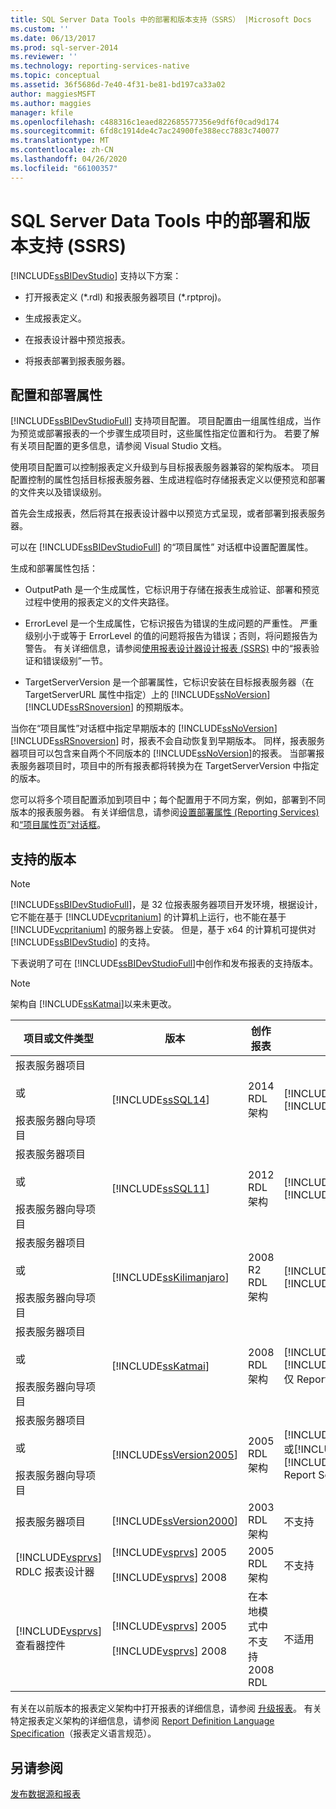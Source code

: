 ```yaml
---
title: SQL Server Data Tools 中的部署和版本支持（SSRS） |Microsoft Docs
ms.custom: ''
ms.date: 06/13/2017
ms.prod: sql-server-2014
ms.reviewer: ''
ms.technology: reporting-services-native
ms.topic: conceptual
ms.assetid: 36f5686d-7e40-4f31-be81-bd197ca33a02
author: maggiesMSFT
ms.author: maggies
manager: kfile
ms.openlocfilehash: c488316c1eaed822685577356e9df6f0cad9d174
ms.sourcegitcommit: 6fd8c1914de4c7ac24900fe388ecc7883c740077
ms.translationtype: MT
ms.contentlocale: zh-CN
ms.lasthandoff: 04/26/2020
ms.locfileid: "66100357"
---
```

# <a name="deployment-and-version-support-in-sql-server-data-tools-ssrs"></a>SQL Server Data Tools 中的部署和版本支持 (SSRS)
  [!INCLUDE[ssBIDevStudio](../../includes/ssbidevstudio-md.md)] 支持以下方案：  
  
-   打开报表定义 (*.rdl) 和报表服务器项目 (\*.rptproj)。  
  
-   生成报表定义。  
  
-   在报表设计器中预览报表。  
  
-   将报表部署到报表服务器。  
  
##  <a name="configuration-and-deployment-properties"></a><a name="bkmk_ConfigurationandDeploymentProperties"></a> 配置和部署属性  
 [!INCLUDE[ssBIDevStudioFull](../../includes/ssbidevstudiofull-md.md)] 支持项目配置。 项目配置由一组属性组成，当作为预览或部署报表的一个步骤生成项目时，这些属性指定位置和行为。 若要了解有关项目配置的更多信息，请参阅 Visual Studio 文档。  
  
 使用项目配置可以控制报表定义升级到与目标报表服务器兼容的架构版本。 项目配置控制的属性包括目标报表服务器、生成进程临时存储报表定义以便预览和部署的文件夹以及错误级别。  
  
 首先会生成报表，然后将其在报表设计器中以预览方式呈现，或者部署到报表服务器。  
  
 可以在 [!INCLUDE[ssBIDevStudioFull](../../includes/ssbidevstudiofull-md.md)] 的“项目属性”  对话框中设置配置属性。  
  
 生成和部署属性包括：  
  
-   OutputPath 是一个生成属性，它标识用于存储在报表生成验证、部署和预览过程中使用的报表定义的文件夹路径。  
  
-   ErrorLevel 是一个生成属性，它标识报告为错误的生成问题的严重性。 严重级别小于或等于 ErrorLevel 的值的问题将报告为错误；否则，将问题报告为警告。 有关详细信息，请参阅[使用报表设计器设计报表 (SSRS)](design-reporting-services-paginated-reports-with-report-designer-ssrs.md) 中的“报表验证和错误级别”一节。  
  
-   TargetServerVersion 是一个部署属性，它标识安装在目标报表服务器（在 TargetServerURL 属性中指定）上的 [!INCLUDE[ssNoVersion](../../includes/ssnoversion-md.md)] [!INCLUDE[ssRSnoversion](../../includes/ssrsnoversion-md.md)] 的预期版本。  
  
 当你在“项目属性”对话框中指定早期版本的 [!INCLUDE[ssNoVersion](../../includes/ssnoversion-md.md)] [!INCLUDE[ssRSnoversion](../../includes/ssrsnoversion-md.md)]  时，报表不会自动恢复到早期版本。 同样，报表服务器项目可以包含来自两个不同版本的 [!INCLUDE[ssNoVersion](../../includes/ssnoversion-md.md)]的报表。 当部署报表服务器项目时，项目中的所有报表都将转换为在 TargetServerVersion 中指定的版本。  
  
 您可以将多个项目配置添加到项目中；每个配置用于不同方案，例如，部署到不同版本的报表服务器。 有关详细信息，请参阅[设置部署属性 (Reporting Services)](set-deployment-properties-reporting-services.md) 和[“项目属性页”对话框](project-property-pages-dialog-box.md)。  
  
##  <a name="supported-versions"></a><a name="bkmk_SupportedVersions"></a> 支持的版本  
  
> [!NOTE]  
>  [!INCLUDE[ssBIDevStudioFull](../../includes/ssbidevstudiofull-md.md)]，是 32 位报表服务器项目开发环境，根据设计，它不能在基于 [!INCLUDE[vcpritanium](../../includes/vcpritanium-md.md)] 的计算机上运行，也不能在基于 [!INCLUDE[vcpritanium](../../includes/vcpritanium-md.md)] 的服务器上安装。 但是，基于 x64 的计算机可提供对 [!INCLUDE[ssBIDevStudio](../../includes/ssbidevstudio-md.md)] 的支持。  
  
 下表说明了可在 [!INCLUDE[ssBIDevStudioFull](../../includes/ssbidevstudiofull-md.md)]中创作和发布报表的支持版本。  
  
> [!NOTE]  
>  架构自 [!INCLUDE[ssKatmai](../../includes/sskatmai-md.md)]以来未更改。  
  
|项目或文件类型|版本|创作报表|发布报表|说明|  
|--------------------------|-------------|--------------------|---------------------|-----------|  
|报表服务器项目<br /><br /> 或<br /><br /> 报表服务器向导项目|[!INCLUDE[ssSQL14](../../includes/sssql14-md.md)]|2014 RDL 架构|[!INCLUDE[ssSQL14](../../includes/sssql14-md.md)] [!INCLUDE[ssRSnoversion](../../includes/ssrsnoversion-md.md)]||  
|报表服务器项目<br /><br /> 或<br /><br /> 报表服务器向导项目|[!INCLUDE[ssSQL11](../../includes/sssql11-md.md)]|2012 RDL 架构|[!INCLUDE[ssSQL11](../../includes/sssql11-md.md)] [!INCLUDE[ssRSnoversion](../../includes/ssrsnoversion-md.md)]||  
|报表服务器项目<br /><br /> 或<br /><br /> 报表服务器向导项目|[!INCLUDE[ssKilimanjaro](../../includes/sskilimanjaro-md.md)]|2008 R2 RDL 架构|[!INCLUDE[ssKilimanjaro](../../includes/sskilimanjaro-md.md)] [!INCLUDE[ssRSnoversion](../../includes/ssrsnoversion-md.md)]||  
|报表服务器项目<br /><br /> 或<br /><br /> 报表服务器向导项目|[!INCLUDE[ssKatmai](../../includes/sskatmai-md.md)]|2008 RDL 架构|[!INCLUDE[ssKatmai](../../includes/sskatmai-md.md)][!INCLUDE[ssRSnoversion](../../includes/ssrsnoversion-md.md)]仅 Report Server|在本地将 2003 RDL 和 2005 RDL 升级到 2008 RDL 架构。|  
|报表服务器项目<br /><br /> 或<br /><br /> 报表服务器向导项目|[!INCLUDE[ssVersion2005](../../includes/ssversion2005-md.md)]|2005 RDL 架构|[!INCLUDE[ssVersion2005](../../includes/ssversion2005-md.md)]或[!INCLUDE[ssKatmai](../../includes/sskatmai-md.md)] [!INCLUDE[ssRSnoversion](../../includes/ssrsnoversion-md.md)] Report Server||  
|报表服务器项目|[!INCLUDE[ssVersion2000](../../includes/ssversion2000-md.md)]|2003 RDL 架构|不支持||  
|[!INCLUDE[vsprvs](../../includes/vsprvs-md.md)] RDLC 报表设计器|[!INCLUDE[vsprvs](../../includes/vsprvs-md.md)] 2005<br /><br /> [!INCLUDE[vsprvs](../../includes/vsprvs-md.md)] 2008|2005 RDL 架构|不支持|不支持 2008 RDL 架构。|  
|[!INCLUDE[vsprvs](../../includes/vsprvs-md.md)] 查看器控件|[!INCLUDE[vsprvs](../../includes/vsprvs-md.md)] 2005<br /><br /> [!INCLUDE[vsprvs](../../includes/vsprvs-md.md)] 2008|在本地模式中不支持 2008 RDL|不适用|可以在服务器模式下的[!INCLUDE[ssKatmai](../../includes/sskatmai-md.md)] [!INCLUDE[ssRSnoversion](../../includes/ssrsnoversion-md.md)] Report Server 上查看 2008 RDL 报表。|  
  
 有关在以前版本的报表定义架构中打开报表的详细信息，请参阅 [升级报表](../install-windows/upgrade-reports.md)。 有关特定报表定义架构的详细信息，请参阅 [Report Definition Language Specification](https://go.microsoft.com/fwlink/?linkid=116865)（报表定义语言规范）。  
  
## <a name="see-also"></a>另请参阅  
 [发布数据源和报表](../reports/publishing-data-sources-and-reports.md)  
  
  
